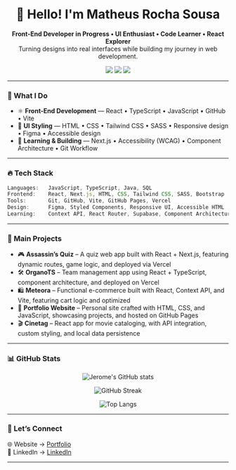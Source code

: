 <h1 align="center">👋 Hello! I'm Matheus Rocha Sousa</h1>

<p align="center">
  <b>Front-End Developer in Progress • UI Enthusiast • Code Learner • React Explorer</b><br>
  Turning designs into real interfaces while building my journey in web development.
</p>

<p align="center">
  <a href="(https://mrsmatheusrocha.github.io/Portfolio/)" target="_blank"><img src="https://img.shields.io/badge/Portfolio-My Website-informational?style=for-the-badge&logo=vercel&logoColor=white"/></a>
  <a href="https://www.linkedin.com/in/matheus-rocha-sousa" target="_blank"><img src="https://img.shields.io/badge/LinkedIn-%230077B5.svg?style=for-the-badge&logo=linkedin&logoColor=white"/></a>
  <a href = "mailto:mrs.matheusrochasousa@gmail.com"><img loading="lazy" src="https://img.shields.io/badge/Gmail-D14836?style=for-the-badge&logo=gmail&logoColor=white" target="_blank"></a>
</p>

---

### 🧠 What I Do

- ⚛️ **Front-End Development** — React • TypeScript • JavaScript • GitHub • Vite
- 🎨 **UI Styling** — HTML • CSS • Tailwind CSS • SASS • Responsive design • Figma • Accessible design
- 🚀 **Learning & Building** — Next.js • Accessibility (WCAG) • Component Architecture • Git Workflow

---

### 🔥 Tech Stack

```ts
Languages:   JavaScript, TypeScript, Java, SQL 
Frontend:    React, Next.js, HTML, CSS, Tailwind CSS, SASS, Bootstrap  
Tools:       Git, GitHub, Vite, GitHub Pages, Vercel 
Design:      Figma, Styled Components, Responsive UI, Accessible HTML  
Learning:    Context API, React Router, Supabase, Component Architecture
```

---

### 🚀 Main Projects

- 🎮 **Assassin’s Quiz** – A quiz web app built with React + Next.js, featuring dynamic routes, game logic, and deployed via Vercel
- 🛠️ **OrganoTS** – Team management app using React + TypeScript, component architecture, and deployed on Vercel
- 🛍️ **Meteora** –  Functional e-commerce built with React, Context API, and Vite, featuring cart logic and optimized
- 🧰 **Portfolio Website** – Personal site crafted with HTML, CSS, and JavaScript, showcasing projects, and hosted on GitHub Pages
- 🎬 **Cinetag** – React app for movie cataloging, with API integration, custom styling, and local data persistence

---

### 📊 GitHub Stats

  <p align="center">
    <img src="https://github-readme-stats.vercel.app/api?username=mrsmatheusrocha&show_icons=true&theme=radical" alt="Jerome's GitHub stats" />
  </p>
  <p align="center">
    <img src="https://github-readme-streak-stats.herokuapp.com?user=mrsmatheusrocha&theme=radical" alt="GitHub Streak" />
  </p>
  <p align="center">
    <img src="https://github-readme-stats.vercel.app/api/top-langs/?username=mrsmatheusrocha&layout=compact&theme=radical" alt="Top Langs" />
  </p>

---

### 💬 Let’s Connect

🌐 Website → [Portfolio](https://mrsmatheusrocha.github.io/Portfolio/)  
💼 LinkedIn → [LinkedIn](https://www.linkedin.com/in/matheus-rocha-sousa/)

---

